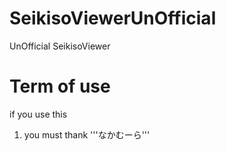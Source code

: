 # SeikisoViewerUnOfficial
UnOfficial SeikisoViewer

# Term of use
if you use this
1. you must thank '''なかむーら'''
